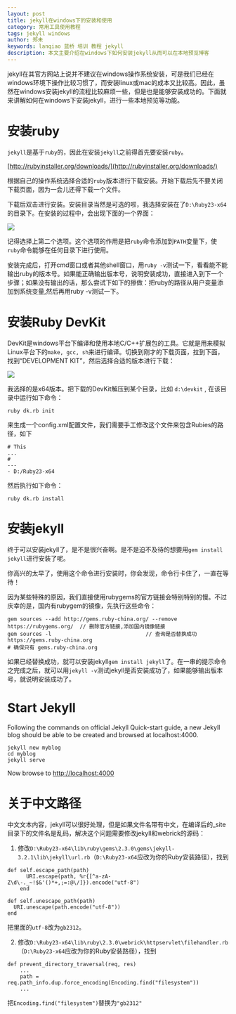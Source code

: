 ```yaml
---
layout: post
title: jekyll在windows下的安装和使用
category: 常用工具使用教程
tags: jekyll windows
author: 郑未
keywords: lanqiao 蓝桥 培训 教程 jekyll
description: 本文主要介绍在windows下如何安装jekyll从而可以在本地预览博客
---
```


jekyll在其官方网站上说并不建议在windows操作系统安装，可是我们已经在windows环境下操作比较习惯了，而安装linux或mac的成本又比较高。因此，虽然在windows安装jekyll的流程比较麻烦一些，但是也是能够安装成功的。下面就来讲解如何在windows下安装jekyll，进行一些本地预览等功能。

# 安装ruby #

`jekyll`是基于`ruby`的，因此在安装`jekyll`之前得首先要安装`ruby`。

[http://rubyinstaller.org/downloads/](http://rubyinstaller.org/downloads/)

根据自己的操作系统选择合适的`ruby`版本进行下载安装。开始下载后先不要关闭下载页面，因为一会儿还得下载一个文件。

下载后双击进行安装。安装目录当然是可选的啦，我选择安装在了`D:\Ruby23-x64`的目录下。在安装的过程中，会出现下面的一个界面：

![](http://i.imgur.com/Jda4xXA.png)

记得选择上第二个选项。这个选项的作用是把`ruby`命令添加到`PATH`变量下，使`ruby`命令能够在任何目录下进行使用。

安装完成后，打开cmd窗口或者其他shell窗口，用`ruby -v`测试一下，看看能不能输出ruby的版本号。如果能正确输出版本号，说明安装成功，直接进入到下一个步骤；如果没有输出的话，那么尝试下如下的擦做：把ruby的路径从用户变量添加到系统变量,然后再用ruby -v测试一下。

# 安装Ruby DevKit #

DevKit是windows平台下编译和使用本地C/C++扩展包的工具。它就是用来模拟Linux平台下的`make, gcc, sh`来进行编译。切换到刚才的下载页面，拉到下面，找到“DEVELOPMENT KIT”，然后选择合适的版本进行下载：

![](http://i.imgur.com/UM4cwRC.png)

我选择的是x64版本。把下载的DevKit解压到某个目录，比如 `d:\devkit` , 在该目录中运行如下命令：

	ruby dk.rb init

来生成一个config.xml配置文件，我们需要手工修改这个文件来包含Rubies的路径，如下

	# This
	...
	#
	---
	- D:/Ruby23-x64

然后执行如下命令：

	ruby dk.rb install

# 安装jekyll

终于可以安装jekyll了，是不是很兴奋啊。是不是迫不及待的想要用`gem install jekyll`进行安装了呢。

你高兴的太早了，使用这个命令进行安装时，你会发现，命令行卡住了，一直在等待！

因为某些特殊的原因，我们直接使用rubygems的官方链接会特别特别的慢。不过庆幸的是，国内有rubygem的镜像，先执行这些命令：

	gem sources --add http://gems.ruby-china.org/ --remove https://rubygems.org/  // 删除官方链接,添加国内镜像链接
	gem sources -l                              // 查询是否替换成功
	https://gems.ruby-china.org
	# 确保只有 gems.ruby-china.org

如果已经替换成功，就可以安装jekyll`gem install jekyll`了。在一串的提示命令之完成之后，就可以用`jekyll -v`测试jekyll是否安装成功了，如果能够输出版本号，就说明安装成功了。

# Start Jekyll

Following the commands on official Jekyll Quick-start guide, a new Jekyll blog should be able to be created and browsed at localhost:4000.

	jekyll new myblog
	cd myblog
	jekyll serve

Now browse to [http://localhost:4000](http://localhost:4000)

# 关于中文路径

中文文本内容，jekyll可以很好处理，但是如果文件名带有中文，在编译后的_site目录下的文件名是乱码，解决这个问题需要修改jekyll和webrick的源码：

1. 修改`D:\Ruby23-x64\lib\ruby\gems\2.3.0\gems\jekyll-3.2.1\lib\jekyll\url.rb`（`D:\Ruby23-x64`应改为你的Ruby安装路径），找到

```
def self.escape_path(path)
      URI.escape(path, %r{[^a-zA-Z\d\-._~!$&'()*+,;=:@\/]}).encode("utf-8")
    end

def self.unescape_path(path)
  URI.unescape(path.encode("utf-8"))
end
```

把里面的`utf-8`改为`gb2312`。

2. 修改`D:\Ruby23-x64\lib\ruby\2.3.0\webrick\httpservlet\filehandler.rb`（`D:\Ruby23-x64`应改为你的Ruby安装路径），找到

```
def prevent_directory_traversal(req, res)
    ...
    path = req.path_info.dup.force_encoding(Encoding.find("filesystem"))
	...
```

把`Encoding.find("filesystem")`替换为`"gb2312"`
